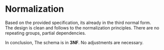 # Normalization
Based on the provided specification, its already in the third normal form.
The design is clean and follows to the normalization principles. There are no repeating groups, partial dependencies.

In conclusion, The schema is in **3NF**. No adjustments are necessary.
